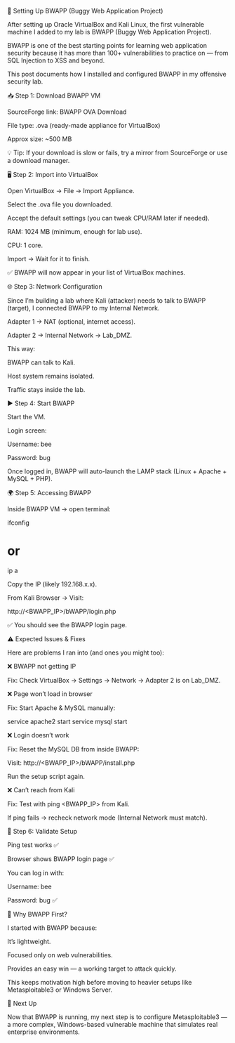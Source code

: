 🐞 Setting Up BWAPP (Buggy Web Application Project)

After setting up Oracle VirtualBox and Kali Linux, the first vulnerable machine I added to my lab is BWAPP (Buggy Web Application Project).

BWAPP is one of the best starting points for learning web application security because it has more than 100+ vulnerabilities to practice on — from SQL Injection to XSS and beyond.

This post documents how I installed and configured BWAPP in my offensive security lab.

📥 Step 1: Download BWAPP VM

SourceForge link: BWAPP OVA Download

File type: .ova (ready-made appliance for VirtualBox)

Approx size: ~500 MB

💡 Tip: If your download is slow or fails, try a mirror from SourceForge or use a download manager.

🖥️ Step 2: Import into VirtualBox

Open VirtualBox → File → Import Appliance.

Select the .ova file you downloaded.

Accept the default settings (you can tweak CPU/RAM later if needed).

RAM: 1024 MB (minimum, enough for lab use).

CPU: 1 core.

Import → Wait for it to finish.

✅ BWAPP will now appear in your list of VirtualBox machines.

🌐 Step 3: Network Configuration

Since I’m building a lab where Kali (attacker) needs to talk to BWAPP (target), I connected BWAPP to my Internal Network.

Adapter 1 → NAT (optional, internet access).

Adapter 2 → Internal Network → Lab_DMZ.

This way:

BWAPP can talk to Kali.

Host system remains isolated.

Traffic stays inside the lab.

▶️ Step 4: Start BWAPP

Start the VM.

Login screen:

Username: bee

Password: bug

Once logged in, BWAPP will auto-launch the LAMP stack (Linux + Apache + MySQL + PHP).

🌍 Step 5: Accessing BWAPP

Inside BWAPP VM → open terminal:

ifconfig
# or
ip a


Copy the IP (likely 192.168.x.x).

From Kali Browser → Visit:

http://<BWAPP_IP>/bWAPP/login.php


✅ You should see the BWAPP login page.

⚠️ Expected Issues & Fixes

Here are problems I ran into (and ones you might too):

❌ BWAPP not getting IP

Fix: Check VirtualBox → Settings → Network → Adapter 2 is on Lab_DMZ.

❌ Page won’t load in browser

Fix: Start Apache & MySQL manually:

service apache2 start
service mysql start


❌ Login doesn’t work

Fix: Reset the MySQL DB from inside BWAPP:

Visit: http://<BWAPP_IP>/bWAPP/install.php

Run the setup script again.

❌ Can’t reach from Kali

Fix: Test with ping <BWAPP_IP> from Kali.

If ping fails → recheck network mode (Internal Network must match).

🧪 Step 6: Validate Setup

Ping test works ✅

Browser shows BWAPP login page ✅

You can log in with:

Username: bee

Password: bug ✅

🎯 Why BWAPP First?

I started with BWAPP because:

It’s lightweight.

Focused only on web vulnerabilities.

Provides an easy win — a working target to attack quickly.

This keeps motivation high before moving to heavier setups like Metasploitable3 or Windows Server.

🔮 Next Up

Now that BWAPP is running, my next step is to configure Metasploitable3 — a more complex, Windows-based vulnerable machine that simulates real enterprise environments.
